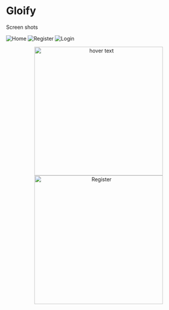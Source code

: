 # Gloify

Screen shots

![Home](http://url/to/img.png)
![Register](https://imgur.com/j0T7Pah)
![Login](https://imgur.com/a/NBGnIS9)

<p align="center">
  <img src="https://imgur.com/j0T7Pah" width="350" title="hover text">
  <img src="https://imgur.com/j0T7Pah9" width="350" alt="Register">
</p>

